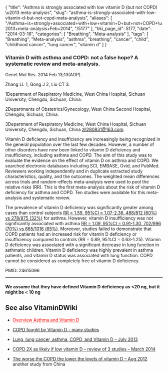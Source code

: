 {
    "title": "Asthma is strongly associated with low vitamin D (but not COPD) \u2013 meta-analysis",
    "slug": "asthma-is-strongly-associated-with-low-vitamin-d-but-not-copd-meta-analysis",
    "aliases": [
        "/Asthma+is+strongly+associated+with+low+vitamin+D+but+not+COPD+\u2013+meta-analysis+Feb+2014",
        "/5177"
    ],
    "tiki_page_id": 5177,
    "date": "2014-03-16",
    "categories": [
        "Breathing",
        "Meta-analysis"
    ],
    "tags": [
        "Breathing",
        "Meta-analysis",
        "asthma",
        "breathing",
        "cancer",
        "child",
        "childhood cancer",
        "lung cancer",
        "vitamin d"
    ]
}


### Vitamin D with asthma and COPD: not a false hope? A systematic review and meta-analysis.

Genet Mol Res. 2014 Feb 13;13(AOP).

Zhang LL 1, Gong J 2, Liu CT 3.

1Department of Respiratory Medicine, West China Hospital, Sichuan University, Chengdu, Sichuan, China.

2Departments of Obstetrics/Gynecology, West China Second Hospital, Chengdu, Sichuan, China.

3Department of Respiratory Medicine, West China Hospital, Sichuan University, Chengdu, Sichuan, China zll280831@163.com.

Vitamin D deficiency and insufficiency are increasingly being recognized in the general population over the last few decades. However, a number of other disorders have now been linked to vitamin D deficiency and insufficiency, including asthma and COPD. The aim of this study was to evaluate the evidence on the effect of vitamin D on asthma and COPD. We searched electronic databases including SCI, EMBASE, Ovid, and PubMed. Reviewers working independently and in duplicate extracted study characteristics, quality, and the outcomes. The weighted mean differences across trials and random-effects meta-analysis were used to pool the relative risks (RR). This is the first meta-analysis about the risk of vitamin D deficiency for asthma and COPD. Ten studies were available for this meta-analysis and systematic review. 

The prevalence of vitamin D deficiency was significantly greater among cases than control subjects [RR = 1.59, 95%CI = 1.07-2.36, 488/812 (60%) vs 278/875 (32%)](RR%20=%201.59,%2095%CI%20=%201.07-2.36,%20488/812%20(60%)%20vs%20278/875%20(32%)) for asthma. However, vitamin D insufficiency was not significantly associated with asthma [RR = 1.09, 95%CI = 0.91-1.30, 702/996 (70%) vs 665/1016 (65%)](RR%20=%201.09,%2095%CI%20=%200.91-1.30,%20702/996%20(70%)%20vs%20665/1016%20(65%)). Moreover, studies failed to demonstrate that COPD patients had an increased risk for vitamin D deficiency or insufficiency compared to controls (RR = 0.89, 95%CI = 0.63-1.25). Vitamin D deficiency was associated with a significant decrease in lung function in asthmatic children. Vitamin D deficiency was highly prevalent in asthma patients, and vitamin D status was associated with lung function. COPD cannot be considered as completely free of vitamin D deficiency.

PMID: 24615096

---

#### We assume that they have defined Vitamin D deficiency as  <20 ng, but it might be < 10 ng

## See also VitaminDWiki

* <a href="/posts/overview-asthma-and-vitamin-d" style="color: red; text-decoration: underline;" title="This post/category does not exist yet: Overview Asthma and Vitamin D">Overview Asthma and Vitamin D</a>

* [COPD fought by Vitamin D - many studies](/posts/copd-fought-by-vitamin-d-many-studies)

* [Lung, lung cancer, asthma, COPD, and Vitamin D – July 2013](/posts/lung-lung-cancer-asthma-copd-and-vitamin-d)

* [COPD 2X as likely if low vitamin D – review of 3 studies – March 2014](/posts/copd-2x-as-likely-if-low-vitamin-d-review-of-3-studies)

* [The worse the COPD the lower the levels of vitamin D – Aug 2012](/posts/the-worse-the-copd-the-lower-the-levels-of-vitamin-d) another study from China